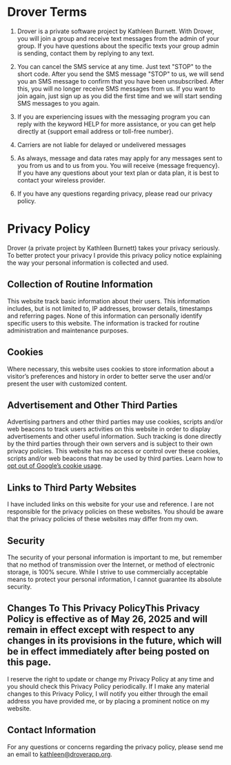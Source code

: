 # Drover Terms

1. Drover is a private software project by Kathleen Burnett. With Drover, you will join a group and receive text messages from the admin of your group. If you have questions about the specific texts your group admin is sending, contact them by replying to any text.

2. You can cancel the SMS service at any time. Just text "STOP" to the short code. After you send the SMS message "STOP" to us, we will send you an SMS message to confirm that you have been unsubscribed. After this, you will no longer receive SMS messages from us. If you want to join again, just sign up as you did the first time and we will start sending SMS messages to you again.

3. If you are experiencing issues with the messaging program you can reply with the keyword HELP for more assistance, or you can get help directly at {support email address or toll-free number}.

4. Carriers are not liable for delayed or undelivered messages

5. As always, message and data rates may apply for any messages sent to you from us and to us from you. You will receive {message frequency}. If you have any questions about your text plan or data plan, it is best to contact your wireless provider.

6. If you have any questions regarding privacy, please read our privacy policy.

# Privacy Policy

Drover (a private project by Kathleen Burnett) takes your privacy seriously. To better protect your privacy I provide this privacy policy notice explaining the way your personal information is collected and used.


## Collection of Routine Information

This website track basic information about their users. This information includes, but is not limited to, IP addresses, browser details, timestamps and referring pages. None of this information can personally identify specific users to this website. The information is tracked for routine administration and maintenance purposes.


## Cookies

Where necessary, this website uses cookies to store information about a visitor’s preferences and history in order to better serve the user and/or present the user with customized content.


## Advertisement and Other Third Parties

Advertising partners and other third parties may use cookies, scripts and/or web beacons to track users activities on this website in order to display advertisements and other useful information. Such tracking is done directly by the third parties through their own servers and is subject to their own privacy policies. This website has no access or control over these cookies, scripts and/or web beacons that may be used by third parties. Learn how to [opt out of Google’s cookie usage](http://www.google.com/privacy_ads.html).


## Links to Third Party Websites

I have included links on this website for your use and reference. I are not responsible for the privacy policies on these websites. You should be aware that the privacy policies of these websites may differ from my own.


## Security

The security of your personal information is important to me, but remember that no method of transmission over the Internet, or method of electronic storage, is 100% secure. While I strive to use commercially acceptable means to protect your personal information, I cannot guarantee its absolute security.


## Changes To This Privacy PolicyThis Privacy Policy is effective as of May 26, 2025 and will remain in effect except with respect to any changes in its provisions in the future, which will be in effect immediately after being posted on this page.
I reserve the right to update or change my Privacy Policy at any time and you should check this Privacy Policy periodically. If I make any material changes to this Privacy Policy, I will notify you either through the email address you have provided me, or by placing a prominent notice on my website.


## Contact Information

For any questions or concerns regarding the privacy policy, please send me an email to kathleen@droverapp.org.
